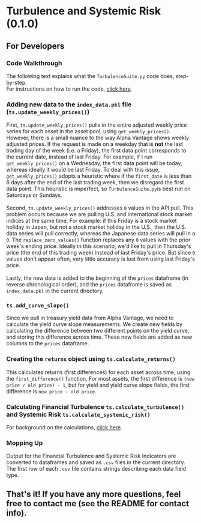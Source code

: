 # Turbulence and Systemic Risk (0.1.0)
## For Developers
### Code Walkthrough
The following text explains what the `TurbulenceSuite.py` code does, step-by-step.
\
For instructions on how to run the code, [click here](https://github.com/tzhangwps/Turbulence-Suite/blob/master/README.md).

### Adding new data to the `index_data.pkl` file (`ts.update_weekly_prices()`)
First, `ts.update_weekly_prices()` pulls in the entire adjusted weekly price series for each asset in the asset pool, using `get_weekly_prices()`. However, there is a small nuance to the way Alpha Vantage shows weekly adjusted prices. If the request is made on a weekday that is **not** the last trading day of the week (i.e. a Friday), the first data point corresponds to the current date, instead of last Friday. For example, if I run `get_weekly_prices()` on a Wednesday, the first data point will be today, whereas ideally it would be last Friday. To deal with this issue, `get_weekly_prices()` adopts a heuristic where if the `first_date` is less than 6 days after the end of the last trading week, then we disregard the first data point. This heuristic is imperfect, so `TurbulenceSuite.py`is best run on Saturdays or Sundays.
\
\
Second, `ts.update_weekly_prices()` addresses `0` values in the API pull. This problem occurs because we are pulling U.S. and international stock market indices at the same time. For example: if this Friday is a stock market holiday in Japan, but not a stock market holiday in the U.S., then the U.S. data series will pull correctly, whereas the Japanese data series will pull in a `0`. The `replace_zero_values()` function replaces any `0` values with the prior week's ending price. Ideally in this scenario, we'd like to pull in Thursday's price (the end of this trading week) instead of last Friday's price. But since `0` values don't appear often, very little accuracy is lost from using last Friday's price.
\
\
Lastly, the new data is added to the beginning of the `prices` dataframe (in reverse chronological order), and the `prices` dataframe is saved as `index_data.pkl` in the current directory.

### `ts.add_curve_slope()`
Since we pull in treasury yield data from Alpha Vantage, we need to calculate the yield curve slope measurements. We create new fields by calculating the difference between two different points on the yield curve, and storing this difference across time. These new fields are added as new columns to the `prices` dataframe.

### Creating the `returns` object using `ts.calculate_returns()`
This calculates returns (first differences) for each asset across time, using the `first_difference()` function. For most assets, the first difference is `(new price / old price) - 1`, but for yield and yield curve slope fields, the first difference is `new price - old price`. 

### Calculating Financial Turbulence `ts.calculate_turbulence()` and Systemic Risk `ts.calculate_systemic_risk()`
For background on the calculations, [click here](https://medium.com/@tzhangwps/measuring-financial-turbulence-and-systemic-risk-9d9688f6eec1).

### Mopping Up
Output for the Financial Turbulence and Systemic Risk Indicators are converted to dataframes and saved as `.csv` files in the current directory. The first row of each `.csv` file contains strings describing each data field type.

## That's it! If you have any more questions, feel free to contact me (see the README for contact info).
